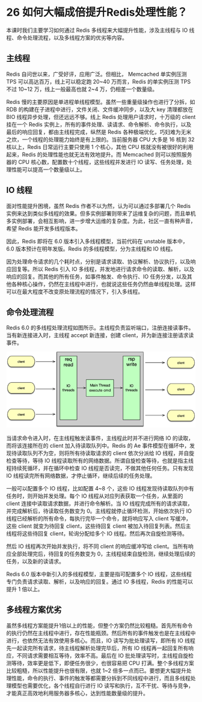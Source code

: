 # 26 如何大幅成倍提升Redis处理性能？

本课时我们主要学习如何通过 Redis 多线程来大幅提升性能，涉及主线程与 IO
线程、命令处理流程，以及多线程方案的优劣等内容。

## 主线程

Redis 自问世以来，广受好评，应用广泛。但相比， Memcached 单实例压测 TPS
可以高达百万，线上可以稳定跑 20\~40 万而言，Redis 的单实例压测 TPS 不过
10\~12 万，线上一般最高也就 2\~4 万，仍相差一个数量级。

Redis 慢的主要原因是单进程单线程模型。虽然一些重量级操作也进行了分拆，如
RDB 的构建在子进程中进行，文件关闭、文件缓冲同步，以及大 key 清理都放在
BIO 线程异步处理，但还远远不够。线上 Redis 处理用户请求时，十万级的
client 挂在一个 Redis
实例上，所有的事件处理、读请求、命令解析、命令执行，以及最后的响应回复，都由主线程完成，纵然是
Redis
各种极端优化，巧妇难为无米之炊，一个线程的处理能力始终是有上限的。当前服务器
CPU 大多是 16 核到 32 核以上，Redis 日常运行主要只使用 1 个核心，其他
CPU 核就没有被很好的利用起来，Redis 的处理性能也就无法有效地提升。而
Memcached 则可以按照服务器的 CPU
核心数，配置数十个线程，这些线程并发进行 IO
读写、任务处理，处理性能可以提高一个数量级以上。

## IO 线程

面对性能提升困境，虽然 Redis 作者不以为然，认为可以通过多部署几个 Redis
实例来达到类似多线程的效果。但多实例部署则带来了运维复杂的问题，而且单机多实例部署，会相互影响，进一步增大运维的复杂度。为此，社区一直有种声音，希望
Redis 能开发多线程版本。

因此，Redis 即将在 6.0 版本引入多线程模型，当前代码在 unstable
版本中，6.0 版本预计在明年发版。Redis 的多线程模型，分为主线程和 IO
线程。

因为处理命令请求的几个耗时点，分别是请求读取、协议解析、协议执行，以及响应回复等。所以
Redis 引入 IO
多线程，并发地进行请求命令的读取、解析，以及响应的回复。而其他的所有任务，如事件触发、命令执行、IO
任务分发，以及其他各种核心操作，仍然在主线程中进行，也就说这些任务仍然由单线程处理。这样可以在最大程度不改变原处理流程的情况下，引入多线程。

## 命令处理流程

Redis 6.0
的多线程处理流程如图所示。主线程负责监听端口，注册连接读事件。当有新连接进入时，主线程
accept 新连接，创建 client，并为新连接注册请求读事件。

![img](assets/CgotOV3XnXSAKWxbAACUrOrLfBg597.png)

当请求命令进入时，在主线程触发读事件，主线程此时并不进行网络 IO
的读取，而将该连接所在的 client 加入待读取队列中。Redis 的 Ae
事件模型在循环中，发现待读取队列不为空，则将所有待读取请求的 client
依次分派给 IO 线程，并自旋检查等待，等待 IO
线程读取所有的网络数据。所谓自旋检查等待，也就是指主线程持续死循环，并在循环中检查
IO 线程是否读完，不做其他任何任务。只有发现 IO
线程读完所有网络数据，才停止循环，继续后续的任务处理。

一般可以配置多个 IO 线程，比如配置 4\~8 个，这些 IO
线程发现待读取队列中有任务时，则开始并发处理。每个 IO
线程从对应列表获取一个任务，从里面的 client
连接中读取请求数据，并进行命令解析。当 IO
线程完成所有的请求读取，并完成解析后，待读取任务数变为
0。主线程就停止循环检测，开始依次执行 IO
线程已经解析的所有命令，每执行完毕一个命令，就将响应写入 client
写缓冲，这些 client 就变为待回复 client，这些待回复 client
被加入待回复列表。然后主线程将这些待回复 client，轮询分配给多个 IO
线程。然后再次自旋检测等待。

然后 IO 线程再次开始并发执行，将不同 client 的响应缓冲写给
client。当所有响应全部处理完后，待回复的任务数变为
0，主线程结束自旋检测，继续处理后续的任务，以及新的读请求。

Redis 6.0 版本中新引入的多线程模型，主要是指可配置多个 IO
线程，这些线程专门负责请求读取、解析，以及响应的回复。通过 IO
多线程，Redis 的性能可以提升 1 倍以上。

## 多线程方案优劣

虽然多线程方案能提升1倍以上的性能，但整个方案仍然比较粗糙。首先所有命令的执行仍然在主线程中进行，存在性能瓶颈。然后所有的事件触发也是在主线程中进行，也依然无法有效使用多核心。而且，IO
读写为批处理读写，即所有 IO
线程先一起读完所有请求，待主线程解析处理完毕后，所有 IO
线程再一起回复所有响应，不同请求需要相互等待，效率不高。最后在 IO
批处理读写时，主线程自旋检测等待，效率更是低下，即便任务很少，也很容易把
CPU 打满。整个多线程方案比较粗糙，所以性能提升也很有限，也就 1\~2
倍多一点而已。要想更大幅提升处理性能，命令的执行、事件的触发等都需要分拆到不同线程中进行，而且多线程处理模型也需要优化，各个线程自行进行
IO
读写和执行，互不干扰、等待与竞争，才能真正高效地利用服务器多核心，达到性能数量级的提升。
